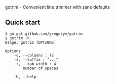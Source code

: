 gotrim - Convenient line trimmer with sane defaults

## Quick start

    $ go get github.com/gregoryv/gotrim
    $ gotrim -h
    Usage: gotrim [OPTIONS]
    
    Options
        -c, --columns : 72
        -s, --suffix : "..."
        -t, --tab-width : 4
            number of spaces
    
        -h, --help

